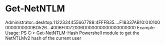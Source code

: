 
# Get-NetNTLM
Administrator::desktop:1122334455667788:4FFFB35....F18337AB10:0101000000000000BD526...4006F0072006D000000000000000000
Example Usage:
PS C:\> Get-NetNTLM-Hash
Powershell module to get the NetNTLMv2 hash of the current user
